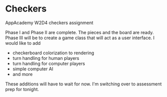 # Checkers
AppAcademy W2D4 checkers assignment

Phase I and Phase II are complete. The pieces and the board are ready. 
Phase III will be to create a game class that will act as a user interface. 
I would like to add
 - checkerboard colorization to rendering
 - turn handling for human players
 - turn handling for computer players
 - simple computer AI
 - and more

These additions will have to wait for now. I'm switching over to assessment prep for tonight.
